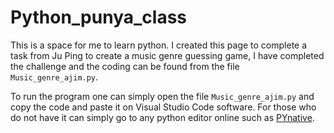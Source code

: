 # Python_punya_class 

This is a space for me to learn python. I created this  page to complete a task from Ju Ping to create a music genre guessing game, I have completed the challenge and the coding can be found from the file `Music_genre_ajim.py`.

To run the program one can simply open the file `Music_genre_ajim.py` and copy the code and paste it on Visual Studio Code software. For those who do not have it can simply go to any python editor online such as [PYnative](https://pynative.com/online-python-code-editor-to-execute-python-code/).
